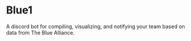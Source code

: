 # Blue1

A discord bot for compiling, visualizing, and notifying your team based on data from The Blue Alliance.
